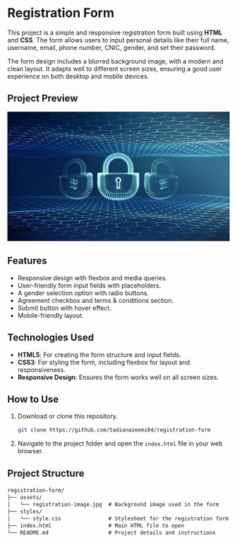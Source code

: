 # Registration Form

This project is a simple and responsive registration form built using **HTML** and **CSS**. The form allows users to input personal details like their full name, username, email, phone number, CNIC, gender, and set their password. 

The form design includes a blurred background image, with a modern and clean layout. It adapts well to different screen sizes, ensuring a good user experience on both desktop and mobile devices.

## Project Preview
![Project Preview](./assets/registration-image.jpg)

## Features
- Responsive design with flexbox and media queries.
- User-friendly form input fields with placeholders.
- A gender selection option with radio buttons.
- Agreement checkbox and terms & conditions section.
- Submit button with hover effect.
- Mobile-friendly layout.

## Technologies Used
- **HTML5**: For creating the form structure and input fields.
- **CSS3**: For styling the form, including flexbox for layout and responsiveness.
- **Responsive Design**: Ensures the form works well on all screen sizes.

## How to Use
1. Download or clone this repository.
    ```bash
    git clone https://github.com/tadianazeemi04/registration-form
    ```
2. Navigate to the project folder and open the `index.html` file in your web browser.

## Project Structure

```plaintext
registration-form/
├── assets/
│   └── registration-image.jpg  # Background image used in the form
├── styles/
│   └── style.css               # Stylesheet for the registration form
├── index.html                  # Main HTML file to open
└── README.md                   # Project details and instructions
